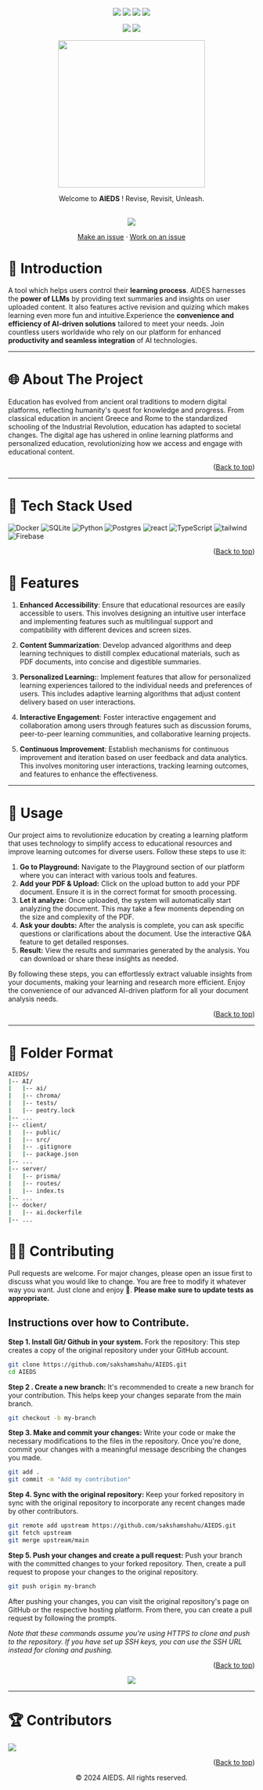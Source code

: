 <div id="top"></div>
<div align="center">

![](https://img.shields.io/github/last-commit/sakshamshahu/AIEDS.svg)
![](https://img.shields.io/github/contributors/sakshamshahu/AIEDS.svg)
![](https://img.shields.io/github/stars/sakshamshahu/AIEDS.svg)
![](https://img.shields.io/github/forks/sakshamshahu/AIEDS.svg)
<!-- ![](https://img.shields.io/github/license/sakshamshahu/AIEDS.svg) -->
![](https://img.shields.io/github/issues/sakshamshahu/AIEDS.svg)
![](https://img.shields.io/github/issues-closed/sakshamshahu/AIEDS.svg)
</div>


<div align="center">
    <img src="https://i.imgur.com/pvtg4xE.png" width="300"/>
    <p>Welcome to <b>AIEDS</b> ! Revise, Revisit, Unleash.
    </p>
</div>

<br/>
<div align="center">
<img src="https://i.imgur.com/3jixTlk.png">
    <br/>
<p>
    <a href="https://github.com/sakshamshahu/AIEDS/issues/new">Make an issue</a>
    ·
    <a href="https://github.com/sakshamshahu/AIEDS/issues">Work on an issue</a>
  </p>
</div>

# 👋 Introduction

A tool which helps users control their **learning process**. AIDES harnesses the **power of LLMs** by providing text summaries and insights on user uploaded content. It also features active revision and quizing which makes learning even more fun and intuitive.Experience the **convenience and efficiency of AI-driven solutions** tailored to meet your needs. Join countless users worldwide who rely on our platform for enhanced **productivity and seamless integration** of AI technologies.   
<hr/>

# 🌐 About The Project

Education has evolved from ancient oral traditions to modern digital platforms, reflecting humanity's quest for knowledge and progress. From classical education in ancient Greece and Rome to the standardized schooling of the Industrial Revolution, education has adapted to societal changes. The digital age has ushered in online learning platforms and personalized education, revolutionizing how we access and engage with educational content.

<p align="right">(<a href="#top">Back to top</a>)</p>

<hr/>

# 🧰 Tech Stack Used

![Docker](https://img.shields.io/badge/docker-%230db7ed.svg?style=for-the-badge&logo=docker&logoColor=white) ![SQLite](https://img.shields.io/badge/sqlite-%2307405e.svg?style=for-the-badge&logo=sqlite&logoColor=white) ![Python](https://img.shields.io/badge/python-3670A0?style=for-the-badge&logo=python&logoColor=ffdd54) ![Postgres](https://img.shields.io/badge/postgres-%23316192.svg?style=for-the-badge&logo=postgresql&logoColor=white) ![react](https://img.shields.io/badge/React-20232A?style=for-the-badge&logo=react&logoColor=61DAFB) ![TypeScript](https://img.shields.io/badge/typescript-%23007ACC.svg?style=for-the-badge&logo=typescript&logoColor=white) ![tailwind](https://img.shields.io/badge/Tailwind_CSS-38B2AC?style=for-the-badge&logo=tailwind-css&logoColor=white) ![Firebase](https://img.shields.io/badge/firebase-a08021?style=for-the-badge&logo=firebase&logoColor=ffcd34)

<p align="right">(<a href="#top">Back to top</a>)</p>


# 🌟 Features

1. **Enhanced Accessibility**: Ensure that educational resources are easily accessible to users. This involves designing an intuitive user interface and implementing features such as multilingual support and compatibility with different devices and screen sizes.
2. **Content Summarization**: Develop advanced algorithms and deep learning techniques to distill complex educational materials, such as PDF documents, into concise and digestible summaries. 
   
3. **Personalized Learning:**: Implement features that allow for personalized learning experiences tailored to the individual needs and preferences of users. This includes adaptive learning algorithms that adjust content delivery based on user interactions.

4. **Interactive Engagement**: Foster interactive engagement and collaboration among users through features such as discussion forums, peer-to-peer learning communities, and collaborative learning projects. 

5. **Continuous Improvement**: Establish mechanisms for continuous improvement and iteration based on user feedback and data analytics. This involves monitoring user interactions, tracking learning outcomes, and features to enhance the effectiveness.

<hr/>

# 🐺 Usage

Our project aims to revolutionize education by creating a learning platform that uses technology to simplify access to educational resources and improve learning outcomes for diverse users. Follow these steps to use it:

1. **Go to Playground:** Navigate to the Playground section of our platform where you can interact with various tools and features.
2. **Add your PDF & Upload:** Click on the upload button to add your PDF document. Ensure it is in the correct format for smooth processing.
3. **Let it analyze:** Once uploaded, the system will automatically start analyzing the document. This may take a few moments depending on the size and complexity of the PDF.
4. **Ask your doubts:** After the analysis is complete, you can ask specific questions or clarifications about the document. Use the interactive Q&A feature to get detailed responses.
5. **Result:** View the results and summaries generated by the analysis. You can download or share these insights as needed.

By following these steps, you can effortlessly extract valuable insights from your documents, making your learning and research more efficient. Enjoy the convenience of our advanced AI-driven platform for all your document analysis needs.

<p align="right">(<a href="#top">Back to top</a>)</p>
<hr/>

# 📁 Folder Format 
```bash 
AIEDS/
|-- AI/
|   |-- ai/
|   |-- chroma/
|   |-- tests/
|   |-- peotry.lock
|-- ...
|-- client/
|   |-- public/
|   |-- src/
|   |-- .gitignore
|   |-- package.json
|-- ...
|-- server/
|   |-- prisma/
|   |-- routes/
|   |-- index.ts
|-- ...
|-- docker/
|   |-- ai.dockerfile
|-- ...
```
# 🤝🏼 Contributing

Pull requests are welcome. For major changes, please open an issue first to discuss what you would like to change. You are free to modify it whatever way you want. Just clone and enjoy 🚀. **Please make sure to update tests as appropriate.**

## Instructions over how to Contribute.

**Step 1. Install Git/ Github in your system.** Fork the repository: This step creates a copy of the original repository under your GitHub account.

```bash
git clone https://github.com/sakshamshahu/AIEDS.git
cd AIEDS
```

**Step 2 . Create a new branch:** It's recommended to create a new branch for your contribution. This helps keep your changes separate from the main branch.

```bash
git checkout -b my-branch
```

**Step 3. Make and commit your changes:** Write your code or make the necessary modifications to the files in the repository. Once you're done, commit your changes with a meaningful message describing the changes you made.

```bash
git add .
git commit -m "Add my contribution"
```

**Step 4. Sync with the original repository:** Keep your forked repository in sync with the original repository to incorporate any recent changes made by other contributors.

```bash
git remote add upstream https://github.com/sakshamshahu/AIEDS.git
git fetch upstream
git merge upstream/main
```

**Step 5. Push your changes and create a pull request:** Push your branch with the committed changes to your forked repository. Then, create a pull request to propose your changes to the original repository.

```bash
git push origin my-branch
```

After pushing your changes, you can visit the original repository's page on GitHub or the respective hosting platform. From there, you can create a pull request by following the prompts.

*Note that these commands assume you're using HTTPS to clone and push to the repository. If you have set up SSH keys, you can use the SSH URL instead for cloning and pushing.*

<p align="right">(<a href="#top">Back to top</a>)</p>

<p align="center">
<img src="https://i.imgur.com/uCNMhjP.png">
</p>

<hr/>

# 🏆 Contributors
<a href="https://github.com/sakshamshahu/AIEDS/graphs/contributors">
  <img src="https://contrib.rocks/image?repo=sakshamshahu/AIEDS" />
</a>
<br/>


<p align="right">(<a href="#top">Back to top</a>)</p>

<p align="center"> © 2024 AIEDS. All rights reserved.</p>

